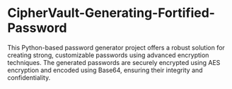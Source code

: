 # CipherVault-Generating-Fortified-Password
This Python-based password generator project offers a robust solution for creating strong, customizable passwords using advanced encryption techniques. The generated passwords are securely encrypted using AES encryption and encoded using Base64, ensuring their integrity and confidentiality.
